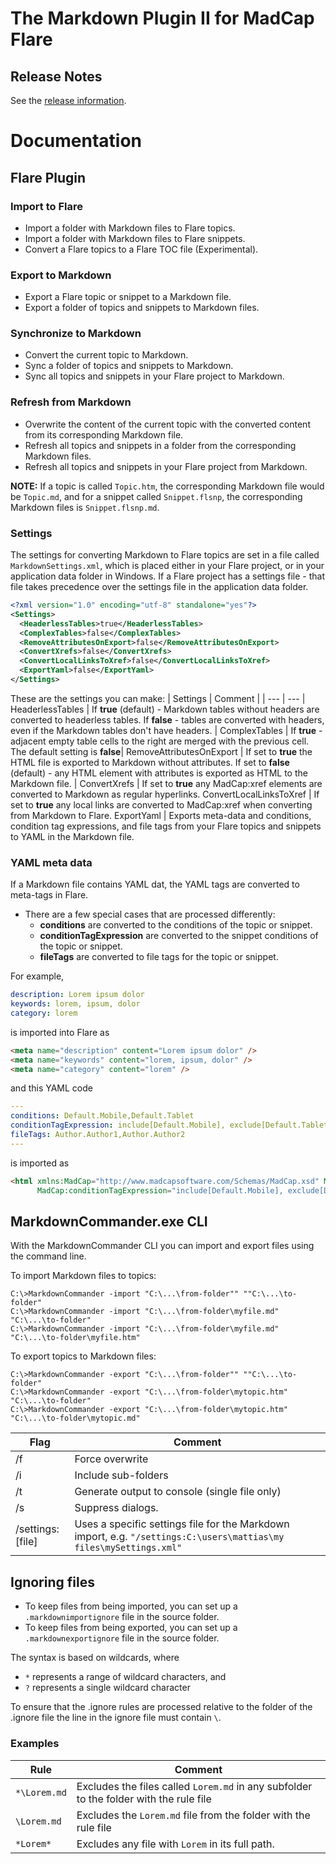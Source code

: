 # The Markdown Plugin II for MadCap Flare

## Release Notes 

See the [release information](https://github.com/msander1983/MarkdownPluginRelease/releases).

# Documentation

## Flare Plugin

### Import to Flare
* Import a folder with Markdown files to Flare topics.
* Import a folder with Markdown files to Flare snippets.
* Convert a Flare topics to a Flare TOC file (Experimental).

### Export to Markdown
* Export a Flare topic or snippet to a Markdown file.
* Export a folder of topics and snippets to Markdown files. 

### Synchronize to Markdown
* Convert the current topic to Markdown.
* Sync a folder of topics and snippets to Markdown.
* Sync all topics and snippets in your Flare project to Markdown.

### Refresh from Markdown
* Overwrite the content of the current topic with the converted content from its corresponding Markdown file.
* Refresh all topics and snippets in a folder from the corresponding Markdown files. 
* Refresh all topics and snippets in your Flare project from Markdown.

**NOTE:** If a topic is called `Topic.htm`, the corresponding Markdown file would be `Topic.md`, and for a snippet called `Snippet.flsnp`, the corresponding Markdown files is `Snippet.flsnp.md`.

### Settings

The settings for converting Markdown to Flare topics are set in a file called `MarkdownSettings.xml`, which is placed either in your Flare project, or in your application data folder in Windows. If a Flare project has a settings file - that file takes precedence over the settings file in the application data folder. 

```xml
<?xml version="1.0" encoding="utf-8" standalone="yes"?>
<Settings>
  <HeaderlessTables>true</HeaderlessTables>
  <ComplexTables>false</ComplexTables>
  <RemoveAttributesOnExport>false</RemoveAttributesOnExport>
  <ConvertXrefs>false</ConvertXrefs>
  <ConvertLocalLinksToXref>false</ConvertLocalLinksToXref>
  <ExportYaml>false</ExportYaml>
</Settings>
```

These are the settings you can make: 
| Settings | Comment | 
| --- | --- | 
HeaderlessTables | If **true** (default) - Markdown tables without headers are converted to headerless tables. If **false** - tables are converted with headers, even if the Markdown tables don't have headers. |
ComplexTables | If **true** - adjacent empty table cells to the right are merged with the previous cell. The default setting is **false**|
RemoveAttributesOnExport |  If set to **true** the HTML file is exported to Markdown without attributes.  If set to **false** (default) - any HTML element with attributes is exported as HTML to the Markdown file. |
ConvertXrefs | If set to **true** any MadCap:xref elements are converted to Markdown as regular hyperlinks. 
ConvertLocalLinksToXref | If set to **true** any local links are converted to MadCap:xref when converting from Markdown to Flare.
ExportYaml | Exports meta-data and conditions, condition tag expressions, and file tags from your Flare topics and snippets to YAML in the Markdown file. 

### YAML meta data
If a Markdown file contains YAML dat, the YAML tags are converted to meta-tags in Flare. 
* There are a few special cases that are processed differently:
  * **conditions** are converted to the conditions of the topic or snippet.
  * **conditionTagExpression** are converted to the snippet conditions of the topic or snippet. 
  * **fileTags** are converted to file tags for the topic or snippet.

For example,

```yaml
description: Lorem ipsum dolor
keywords: lorem, ipsum, dolor
category: lorem
```
is imported into Flare as 

```html
<meta name="description" content="Lorem ipsum dolor" />
<meta name="keywords" content="lorem, ipsum, dolor" />
<meta name="category" content="lorem" />
```

and this YAML code

```yaml
---
conditions: Default.Mobile,Default.Tablet
conditionTagExpression: include[Default.Mobile], exclude[Default.Tablet]
fileTags: Author.Author1,Author.Author2
---
```

is imported as 

```html
<html xmlns:MadCap="http://www.madcapsoftware.com/Schemas/MadCap.xsd" MadCap:conditions="Default.Mobile,Default.Tablet" 
      MadCap:conditionTagExpression="include[Default.Mobile], exclude[Default.Tablet]" MadCap:snippetVariables="General.VersionNumber:1231231223," MadCap:fileTags="Author.Author1,Author.Author2">
```

## MarkdownCommander.exe CLI

With the MarkdownCommander CLI you can import and export files using the command line. 

To import Markdown files to topics:
```
C:\>MarkdownCommander -import "C:\...\from-folder"" ""C:\...\to-folder"
C:\>MarkdownCommander -import "C:\...\from-folder\myfile.md" "C:\...\to-folder"
C:\>MarkdownCommander -import "C:\...\from-folder\myfile.md" "C:\...\to-folder\myfile.htm"
```
To export topics to Markdown files: 
```
C:\>MarkdownCommander -export "C:\...\from-folder"" ""C:\...\to-folder"
C:\>MarkdownCommander -export "C:\...\from-folder\mytopic.htm" "C:\...\to-folder"
C:\>MarkdownCommander -export "C:\...\from-folder\mytopic.htm" "C:\...\to-folder\mytopic.md"
```
| Flag | Comment | 
| --- | ---|
| /f | Force overwrite |
| /i | Include sub-folders |
| /t | Generate output to console (single file only) |
| /s | Suppress dialogs. |
| /settings:[file] | Uses a specific settings file for the Markdown import, e.g. `"/settings:C:\users\mattias\my files\mySettings.xml"` |

## Ignoring files
* To keep files from being imported, you can set up a `.markdownimportignore` file in the source folder.
* To keep files from being exported, you can set up a `.markdownexportignore` file in the source folder.

The syntax is based on wildcards, where
* `*` represents a range of wildcard characters, and 
* `?` represents a single wildcard character

To ensure that the .ignore rules are processed relative to the folder of the .ignore file the line in the ignore file must contain `\`.

### Examples
| Rule | Comment |
| --- | ---- |
| `*\Lorem.md` | Excludes the files called `Lorem.md` in any subfolder to the folder with the rule file | 
| `\Lorem.md` | Excludes the `Lorem.md` file from the folder with the rule file | 
| `*Lorem*`  |  Excludes any file with `Lorem` in its full path. | 
